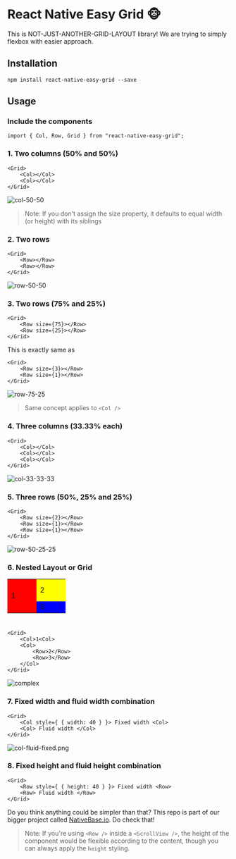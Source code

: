 # React Native Easy Grid 🐵

This is NOT-JUST-ANOTHER-GRID-LAYOUT library! We are trying to simply flexbox with easier approach.

## Installation

```
npm install react-native-easy-grid --save
```

## Usage

### Include the components

```
import { Col, Row, Grid } from "react-native-easy-grid";
```

### 1. Two columns (50% and 50%)

```
<Grid>
    <Col></Col>
    <Col></Col>
</Grid>
```

![col-50-50](Examples/col-50-50.png "Column 50% and 50% example")



> Note: If you don't assign the size property, it defaults to equal width (or height) with its siblings

### 2. Two rows

```
<Grid>
    <Row></Row>
    <Row></Row>
</Grid>
```

![row-50-50](Examples/row-50-50.png "Row 50% and 50% example")


### 3. Two rows (75% and 25%)

```
<Grid>
    <Row size={75}></Row>
    <Row size={25}></Row>
</Grid>
```

This is exactly same as

```
<Grid>
    <Row size={3}></Row>
    <Row size={1}></Row>
</Grid>
```

![row-75-25](Examples/row-75-25.png "Row 75% and 25% example")

> Same concept applies to `<Col />`


### 4. Three columns (33.33% each)

```
<Grid>
    <Col></Col>
    <Col></Col>
    <Col></Col>
</Grid>
```
![col-33-33-33](Examples/col-33-33-33.png "Column 33.33% each")

### 5. Three rows (50%, 25% and 25%)

```
<Grid>
    <Row size={2}></Row>
    <Row size={1}></Row>
    <Row size={1}></Row>
</Grid>
```

![row-50-25-25](Examples/row-50-25-25.png "Row 50%, 25% and 50% example")

### 6. Nested Layout or Grid

<table width="100" height="100">
	<tr>
		<td rowspan="2" bgcolor="red" width="50">1</td>
		<td bgcolor="yellow" width="50" height="50">2</td>
	</tr>
	<tr>
		<td bgcolor="blue">3</td>
	</tr>
</table>

```
<Grid>
	<Col>1<Col>
	<Col>
		<Row>2</Row>
		<Row>3</Row>
	</Col>
</Grid>
```

![complex](Examples/complex.png "Complex and Nested Layouts")



### 7. Fixed width and fluid width combination

```
<Grid>
	<Col style={ { width: 40 } }> Fixed width <Col>
	<Col> Fluid width </Col>
</Grid>
```

![col-fluid-fixed.png](Examples/col-fluid-fixed.png "Column fluid and fixed example")


### 8. Fixed height and fluid height combination

```
<Grid>
	<Row style={ { height: 40 } }> Fixed width <Row>
	<Row> Fluid width </Row>
</Grid>
```

Do you think anything could be simpler than that? This repo is part of our bigger project called [NativeBase.io](http://nativebase.io). Do check that!


> Note: If you're using `<Row />` inside a `<ScrollView />`, the height of the <Row /> component would be flexible according to the content, though you can always apply the `height` styling.
